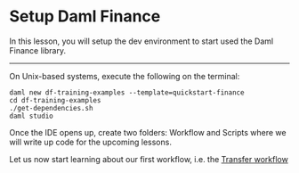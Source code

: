 # Setup Daml Finance

In this lesson, you will setup the dev environment to start used the Daml Finance library.

--------

On Unix-based systems, execute the following on the terminal:

```
daml new df-training-examples --template=quickstart-finance
cd df-training-examples
./get-dependencies.sh
daml studio
```

Once the IDE opens up, create two folders: Workflow and Scripts where we will write up code for the upcoming lessons. 

Let us now start learning about our first workflow, i.e. the [Transfer workflow](TransferWorkflow.md)